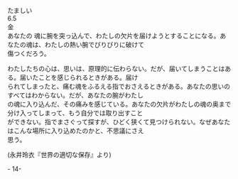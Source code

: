 たましい<br>6.5<br>金<br>あなたの 魂に腕を突っ込んで、わたしの欠片を届けようとすることになる。あなたの魂は、わたしの熱い腕でびりびりに破けて<br>傷つくだろう。

わたしたちの心は、思いは、原理的に伝わらない。だが、届いてしまうことはある。届いたことを感じられるときがある。届け<br>られてしまったと、痛む魂をふるえる指でおさえるときがある。あなたの思いのすべてはわからない。だが、あなたの腕がわたし<br>の魂に入り込んだ、その痛みを感じている。あなたの欠片がわたしの魂の奥まで分け入ってしまって、もう自分では取り出すこと<br>ができない。指でまさぐって探すが、ひどく狭くて見つけられない。なぜあなたはこんな場所に入り込めたのかと、不思議にさえ<br>思う。

\(永井玲衣『世界の適切な保存』より\)

\- 14\-
